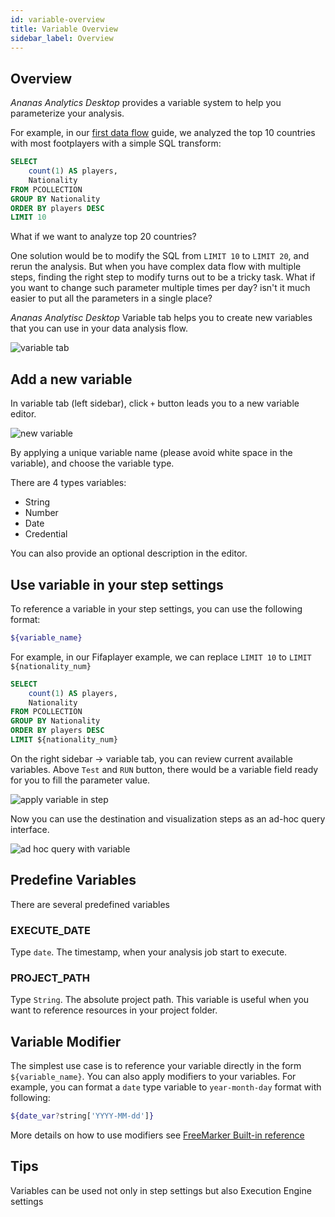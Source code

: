 ```yaml
---
id: variable-overview
title: Variable Overview
sidebar_label: Overview
---
```


## Overview

*Ananas Analytics Desktop* provides a variable system to help you parameterize your analysis.

For example, in our [first data flow](getting-started) guide, we analyzed the top 10 countries with most footplayers with a simple SQL transform:

```sql
SELECT 
    count(1) AS players,
    Nationality
FROM PCOLLECTION
GROUP BY Nationality
ORDER BY players DESC
LIMIT 10
``` 

What if we want to analyze top 20 countries? 

One solution would be to modify the SQL from `LIMIT 10` to `LIMIT 20`, and rerun the analysis. But when you have complex data flow with multiple steps, finding the right step to modify turns out to be a tricky task. What if you want to change such parameter multiple times per day? isn't it much easier to put all the parameters in a single place?

*Ananas Analytisc Desktop* Variable tab helps you to create new variables that you can use in your data analysis flow.

![variable tab](assets/variable_tab.png)


## Add a new variable

In variable tab (left sidebar), click `+` button leads you to a new variable editor.

![new variable](assets/variable_new.png)

By applying a unique variable name (please avoid white space in the variable), and choose the variable type.

There are 4 types variables:

- String
- Number
- Date
- Credential

You can also provide an optional description in the editor.

## Use variable in your step settings

To reference a variable in your step settings, you can use the following format:

```bash
${variable_name}
```

For example, in our Fifaplayer example, we can replace `LIMIT 10` to `LIMIT ${nationality_num}`

```sql
SELECT 
    count(1) AS players,
    Nationality
FROM PCOLLECTION
GROUP BY Nationality
ORDER BY players DESC
LIMIT ${nationality_num}
``` 

On the right sidebar -> variable tab, you can review current available variables. Above `Test` and `RUN` button, there would be a variable field ready for you to fill the parameter value.

![apply variable in step](assets/variable_apply.png)

Now you can use the destination and visualization steps as an ad-hoc query interface.


![ad hoc query with variable](assets/variable_run.png)

## Predefine Variables

There are several predefined variables

### EXECUTE_DATE

Type `date`. The timestamp, when your analysis job start to execute.


### PROJECT_PATH

Type `String`. The absolute project path. This variable is useful when you want to reference resources in your project folder.

## Variable Modifier

The simplest use case is to reference your variable directly in the form `${variable_name}`. You can also apply modifiers to your variables. For example, you can format a `date` type variable to `year-month-day` format with following:

```bash
${date_var?string['YYYY-MM-dd']}
``` 

More details on how to use modifiers see [FreeMarker Built-in reference](https://freemarker.apache.org/docs/ref_builtins.html)

## Tips

Variables can be used not only in step settings but also Execution Engine settings
